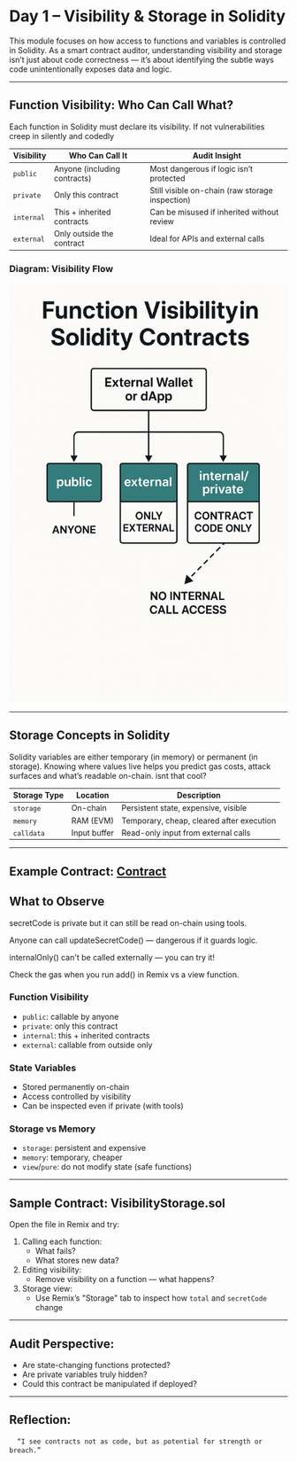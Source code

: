# Day 1 – Visibility & Storage in Solidity

This module focuses on how access to functions and variables is controlled in Solidity. As a smart contract auditor, understanding visibility and storage isn’t just about code correctness — it’s about identifying the subtle ways code unintentionally exposes data and logic.

---

## Function Visibility: Who Can Call What?

Each function in Solidity must declare its visibility. If not vulnerabilities creep in silently and codedly

| Visibility   | Who Can Call It             | Audit Insight                                   |
|--------------|-----------------------------|-------------------------------------------------|
| `public`     | Anyone (including contracts) | Most dangerous if logic isn’t protected         |
| `private`    | Only this contract           | Still visible on-chain (raw storage inspection) |
| `internal`   | This + inherited contracts   | Can be misused if inherited without review      |
| `external`   | Only outside the contract    | Ideal for APIs and external calls               |

### Diagram: Visibility Flow

![Function Visibility Diagram](FF50E75A.PNG)

---

## Storage Concepts in Solidity

Solidity variables are either temporary (in memory) or permanent (in storage). Knowing where values live helps you predict gas costs, attack surfaces and what’s readable on-chain. isnt that cool?

| Storage Type | Location     | Description                                  |
|--------------|--------------|----------------------------------------------|
| `storage`    | On-chain     | Persistent state, expensive, visible         |
| `memory`     | RAM (EVM)    | Temporary, cheap, cleared after execution    |
| `calldata`   | Input buffer | Read-only input from external calls          |

---



## Example Contract: [Contract](contracts/VisibilityStorage.sol)





## What to Observe

secretCode is private but it can still be read on-chain using tools.

Anyone can call updateSecretCode() — dangerous if it guards logic.

internalOnly() can't be called externally — you can try it!

Check the gas when you run add() in Remix vs a view function.


### Function Visibility
- `public`: callable by anyone
- `private`: only this contract
- `internal`: this + inherited contracts
- `external`: callable from outside only

### State Variables
- Stored permanently on-chain
- Access controlled by visibility
- Can be inspected even if private (with tools)

### Storage vs Memory
- `storage`: persistent and expensive
- `memory`: temporary, cheaper
- `view`/`pure`: do not modify state (safe functions)

---

## Sample Contract: VisibilityStorage.sol

Open the file in Remix and try:

1. Calling each function:
   - What fails?
   - What stores new data?
2. Editing visibility:
   - Remove visibility on a function — what happens?
3. Storage view:
   - Use Remix’s "Storage" tab to inspect how `total` and `secretCode` change

---

## Audit Perspective:

- Are state-changing functions protected?
- Are private variables truly hidden?
- Could this contract be manipulated if deployed?

---

## Reflection:

      “I see contracts not as code, but as potential for strength or breach.”


